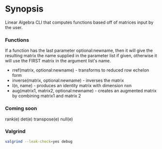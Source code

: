 # Synopsis

Linear Algebra CLI that computes functions based off of matrices input by the user.

### Functions
If a function has the last parameter optional:newname, then it will give the resulting matrix the name supplied in the parameter list if given, otherwise it will use the FIRST matrix in the argument list's name.  

* rref(matrix, optional:newname) - transforms to reduced row echelon form
* inverse(matrix, optional:newname) - inverses the matrix
* I(n, name) - produces an identity matrix with dimension nxn
* aug(matrix1, matrix2, optional:newname) - creates an augmented matrix by combining matrix1 and matrix 2 

### Coming soon
rank(e)
det(e)
transpose(e)
null(e)

### Valgrind
```bash
valgrind --leak-check=yes debug
```
